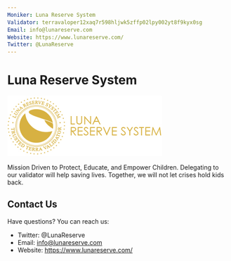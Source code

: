 ```yaml
---
Moniker: Luna Reserve System
Validator: terravaloper12xaq7r598hljwk5zffp02lpy002yt8f9kyx0sg
Email: info@lunareserve.com
Website: https://www.lunareserve.com/
Twitter: @LunaReserve
---
```


# Luna Reserve System
![LunaReserve](LunaReserve.jpg)

Mission Driven to Protect, Educate, and Empower Children. Delegating to our validator will help saving lives. Together, we will not let crises hold kids back.

## Contact Us

Have questions? You can reach us:

- Twitter: @LunaReserve
- Email: info@lunareserve.com
- Website: https://www.lunareserve.com/
